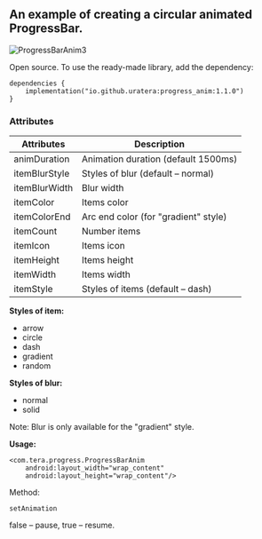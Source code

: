 ## An example of creating a circular animated ProgressBar.

![ProgressBarAnim3](https://github.com/user-attachments/assets/08eb2eb1-815f-4856-8e00-200150357c10)


Open source. To use the ready-made library, add the dependency:
```
dependencies {
    implementation("io.github.uratera:progress_anim:1.1.0")
}
```
### Attributes
|Attributes    |Description |
|--------------|------------|
|animDuration  |Animation duration (default 1500ms)
|itemBlurStyle |Styles of blur (default – normal)
|itemBlurWidth |Blur width
|itemColor     |Items color
|itemColorEnd  |Arc end color (for "gradient" style)
|itemCount     |Number items
|itemIcon      |Items icon
|itemHeight    |Items height
|itemWidth     |Items width
|itemStyle     |Styles of items (default – dash)

**Styles of item:**
- arrow
- circle
- dash
- gradient
- random 

**Styles of blur:**
- normal
- solid

Note: Blur is only available for the "gradient" style.

**Usage:**
```
<com.tera.progress.ProgressBarAnim
    android:layout_width="wrap_content"
    android:layout_height="wrap_content"/>
```
Method:
```
setAnimation
```
false – pause, true – resume.

